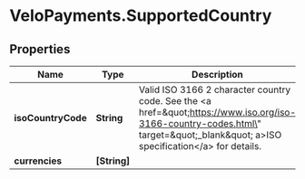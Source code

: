 # VeloPayments.SupportedCountry

## Properties

Name | Type | Description | Notes
------------ | ------------- | ------------- | -------------
**isoCountryCode** | **String** | Valid ISO 3166 2 character country code. See the &lt;a href&#x3D;\&quot;https://www.iso.org/iso-3166-country-codes.html\&quot; target&#x3D;\&quot;_blank\&quot; a&gt;ISO specification&lt;/a&gt; for details. | [optional] 
**currencies** | **[String]** |  | [optional] 


